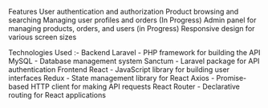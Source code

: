Features
User authentication and authorization
Product browsing and searching
Managing user profiles and orders (In Progress)
Admin panel for managing products, orders, and users (in Progress)
Responsive design for various screen sizes

Technologies Used :-
Backend
Laravel - PHP framework for building the API
MySQL - Database management system
Sanctum - Laravel package for API authentication
Frontend
React - JavaScript library for building user interfaces
Redux - State management library for React
Axios - Promise-based HTTP client for making API requests
React Router - Declarative routing for React applications

